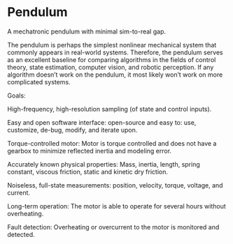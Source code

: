 # Pendulum
A mechatronic pendulum with minimal sim-to-real gap.

The pendulum is perhaps the simplest nonlinear mechanical system that commonly appears in real-world systems. Therefore, the pendulum serves as an excellent baseline for comparing algorithms in the fields of control theory, state estimation, computer vision, and robotic perception. If any algorithm doesn’t work on the pendulum, it most likely won’t work on more complicated systems.

Goals:

High-frequency, high-resolution sampling (of state and control inputs).

Easy and open software interface: open-source and easy to: use, customize, de-bug, modify, and iterate upon.

Torque-controlled motor: Motor is torque controlled and does not have a gearbox to minimize reflected inertia and modeling error. 

Accurately known physical properties: Mass, inertia, length, spring constant, viscous friction, static and kinetic dry friction. 

Noiseless, full-state measurements: position, velocity, torque, voltage, and current.

Long-term operation: The motor is able to operate for several hours without overheating.

Fault detection: Overheating or overcurrent to the motor is monitored and detected.
